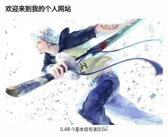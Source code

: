 ## **欢迎来到我的个人网站**
<center>
  <img src="https://github.com/nanyangcheng/chengpeng.github.com/raw/master/psb%20(4).jpg" > 
  <center>
 
 <center>
  [LAB-1:基本信号演示]<img src="https://github.com/nanyangcheng/chengpeng.github.com/blob/master/lab-1.md" > 
  <center>  
